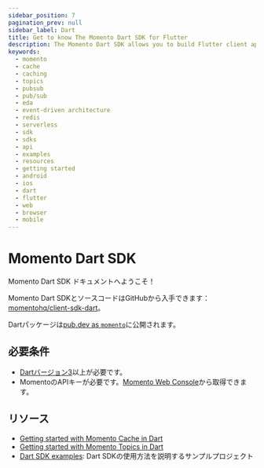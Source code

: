 ```yaml
---
sidebar_position: 7
pagination_prev: null
sidebar_label: Dart
title: Get to know The Momento Dart SDK for Flutter
description: The Momento Dart SDK allows you to build Flutter client applications, and take advantage of caching and pub-sub features without the need for server-side infrastructure. You can target browsers, iOS, and Android from a single code base. Find resources and examples here!
keywords:
  - momento
  - cache
  - caching
  - topics
  - pubsub
  - pub/sub
  - eda
  - event-driven architecture
  - redis
  - serverless
  - sdk
  - sdks
  - api
  - examples
  - resources
  - getting started
  - android
  - ios
  - dart
  - flutter
  - web
  - browser
  - mobile
---
```


# Momento Dart SDK

Momento Dart SDK ドキュメントへようこそ！

Momento Dart SDKとソースコードはGitHubから入手できます： [momentohq/client-sdk-dart](https://github.com/momentohq/client-sdk-dart)。

Dartパッケージは[pub.dev as `momento`](https://pub.dev/packages/momento)に公開されます。

## 必要条件

- [Dartバージョン3](https://dart.dev/get-dart)以上が必要です。
- MomentoのAPIキーが必要です。[Momento Web Console](https://console.gomomento.com/)から取得できます。

## リソース

- [Getting started with Momento Cache in Dart](./cache.mdx)
- [Getting started with Momento Topics in Dart](./topics.mdx)
- [Dart SDK examples](https://github.com/momentohq/client-sdk-dart/tree/main/example): Dart SDKの使用方法を説明するサンプルプロジェクト
